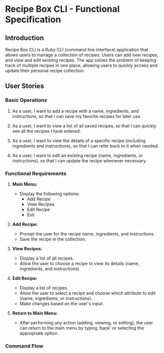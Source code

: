 # Recipe Box CLI - Functional Specification
## Introduction
Recipe Box CLI is a  Ruby CLI (command line interface) application that allows users to manage a collection of recipes. Users can add new recipes, and view and edit existing recipes.
The app solves the problem of keeping track of multiple recipes in one place, allowing users to quickly access and update their personal recipe collection.
## User Stories
### Basic Operations
1. As a user, I want to add a recipe with a name, ingredients, and instructions, so that I can save my favorite recipes for later use.

2. As a user, I want to view a list of all saved recipes, so that I can quickly see all the recipes I have entered.

3. As a user, I want to view the details of a specific recipe (including ingredients and instructions), so that I can refer back to it when needed.

4. As a user, I want to edit an existing recipe (name, ingredients, or instructions), so that I can update the recipe whenever necessary.

### Functional Requirements
1. **Main Menu:**
   - Display the following options:
     - Add Recipe
     - View Recipes
     - Edit Recipe
     - Exit

2. **Add Recipe:**
   - Prompt the user for the recipe name, ingredients, and instructions.
   - Save the recipe in the collection.

3. **View Recipes:**
   - Display a list of all recipes.
   - Allow the user to choose a recipe to view its details (name, ingredients, and instructions).

4. **Edit Recipe:**
   - Display a list of recipes.
   - Allow the user to select a recipe and choose which attribute to edit (name, ingredients, or instructions).
   - Make changes based on the user's input.

5. **Return to Main Menu:**
   - After performing any action (adding, viewing, or editing), the user can return to the main menu by typing 'back' or selecting the appropriate option.
### Command Flow

